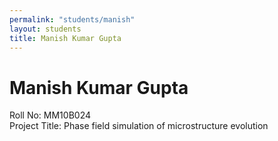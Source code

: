 ```yaml
---
permalink: "students/manish"
layout: students
title: Manish Kumar Gupta
---
```

# Manish Kumar Gupta

Roll No: MM10B024  
Project Title: Phase field simulation of microstructure evolution   

